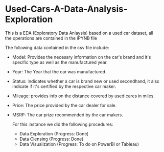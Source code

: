 # Used-Cars-A-Data-Analysis-Exploration
This is a EDA (Exploratory Data Anlaysis) based on a used car dataset, all the operations are contained in the IPYNB file 

The following data contained in the csv file include:
* Model: Provides the necesary information on the car's brand  and it's specific type as well as the manufactured year.
* Year: The Year that the car was manufactured.
* Status: Indicates whether a car is brand new or used secondhand, it also indicate if it's certified by the respective car maker.
* Mileage: provides info on the distance covered by used cares in miles.
* Price: The price provided by the car dealer for sale.
* MSRP: The car prize recommended by the car makers.

 
  For this instance we did the following procedures:
  - Data Exploration (Progress: Done)
  - Data Clensing (Progress: Done)
  - Data Visualization (Progress: To do on PowerBI or Tableau)

